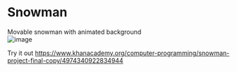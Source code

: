 # Snowman 

Movable snowman with animated background\
![image](https://github.com/brian-w-zhang/snowman/assets/152770271/ed37e426-b286-40c7-9889-0460af76665f)

Try it out https://www.khanacademy.org/computer-programming/snowman-project-final-copy/4974340922834944
